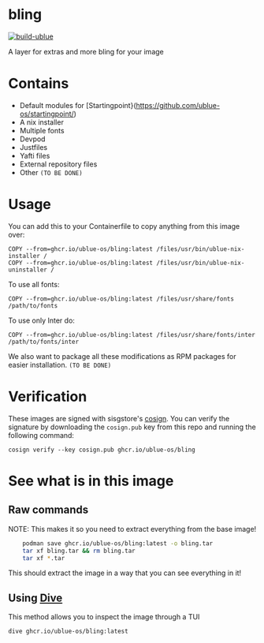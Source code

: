 # bling

[![build-ublue](https://github.com/ublue-os/bling/actions/workflows/build.yml/badge.svg)](https://github.com/ublue-os/bling/actions/workflows/build.yml)

A layer for extras and more bling for your image

# Contains

- Default modules for [Startingpoint}(https://github.com/ublue-os/startingpoint/)
- A nix installer
- Multiple fonts
- Devpod
- Justfiles
- Yafti files
- External repository files
- Other `(TO BE DONE)`

# Usage

You can add this to your Containerfile to copy anything from this image over:

    COPY --from=ghcr.io/ublue-os/bling:latest /files/usr/bin/ublue-nix-installer /
    COPY --from=ghcr.io/ublue-os/bling:latest /files/usr/bin/ublue-nix-uninstaller /

To use all fonts:

    COPY --from=ghcr.io/ublue-os/bling:latest /files/usr/share/fonts /path/to/fonts

To use only Inter do:

    COPY --from=ghcr.io/ublue-os/bling:latest /files/usr/share/fonts/inter /path/to/fonts/inter

We also want to package all these modifications as RPM packages for easier installation. `(TO BE DONE)`

# Verification

These images are signed with sisgstore's [cosign](https://docs.sigstore.dev/cosign/overview/). You can verify the signature by downloading the `cosign.pub` key from this repo and running the following command:

    cosign verify --key cosign.pub ghcr.io/ublue-os/bling

# See what is in this image

## Raw commands

NOTE: This makes it so you need to extract everything from the base image!

```sh
    podman save ghcr.io/ublue-os/bling:latest -o bling.tar
    tar xf bling.tar && rm bling.tar
    tar xf *.tar
```

This should extract the image in a way that you can see everything in it!

## Using [Dive](https://github.com/wagoodman/dive)

This method allows you to inspect the image through a TUI

    dive ghcr.io/ublue-os/bling:latest
